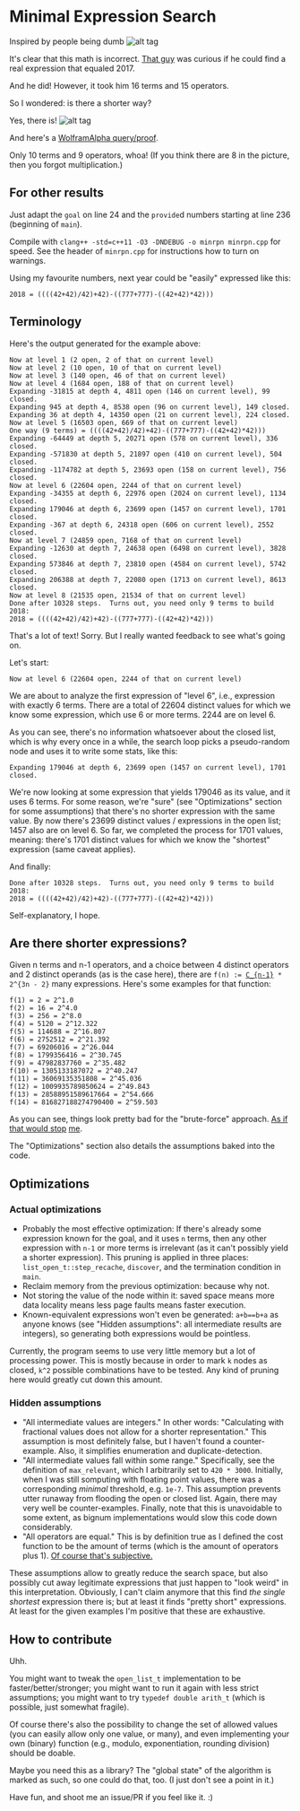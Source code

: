 # Minimal Expression Search
Inspired by people being dumb
![alt tag](res/2017Lit.jpg)

It's clear that this math is incorrect. [That
guy](https://github.com/SandSnip3r/RandomPostfixEquation) was curious
if he could find a real expression that equaled 2017.

And he did!  However, it took him 16 terms and 15 operators.

So I wondered: is there a shorter way?

Yes, there is!
![alt tag](res/2017IsActuallyGonnaBeLit.png)

And here's a [WolframAlpha query/proof](https://www.wolframalpha.com/input/?i=\frac{69}{69}+-+\frac{%28420%2B420%29*%28420%2B420%29}{69-420%2B\frac{69}{69}}).

Only 10 terms and 9 operators, whoa! (If you think there are 8 in the picture, then you forgot multiplication.)

## For other results

Just adapt the `goal` on line 24 and the `provide`d numbers starting at line 236 (beginning of `main`).

Compile with `clang++ -std=c++11 -O3 -DNDEBUG -o minrpn minrpn.cpp` for speed.
See the header of `minrpn.cpp` for instructions how to turn on warnings.

Using my favourite numbers, next year could be "easily" expressed like this:
```
2018 = ((((42+42)/42)+42)-((777+777)-((42+42)*42)))
```

## Terminology

Here's the output generated for the example above:
```
Now at level 1 (2 open, 2 of that on current level)
Now at level 2 (10 open, 10 of that on current level)
Now at level 3 (140 open, 46 of that on current level)
Now at level 4 (1684 open, 188 of that on current level)
Expanding -31815 at depth 4, 4811 open (146 on current level), 99 closed.
Expanding 945 at depth 4, 8538 open (96 on current level), 149 closed.
Expanding 36 at depth 4, 14350 open (21 on current level), 224 closed.
Now at level 5 (16503 open, 669 of that on current level)
One way (9 terms) = ((((42+42)/42)+42)-((777+777)-((42+42)*42)))
Expanding -64449 at depth 5, 20271 open (578 on current level), 336 closed.
Expanding -571830 at depth 5, 21897 open (410 on current level), 504 closed.
Expanding -1174782 at depth 5, 23693 open (158 on current level), 756 closed.
Now at level 6 (22604 open, 2244 of that on current level)
Expanding -34355 at depth 6, 22976 open (2024 on current level), 1134 closed.
Expanding 179046 at depth 6, 23699 open (1457 on current level), 1701 closed.
Expanding -367 at depth 6, 24318 open (606 on current level), 2552 closed.
Now at level 7 (24859 open, 7168 of that on current level)
Expanding -12630 at depth 7, 24638 open (6498 on current level), 3828 closed.
Expanding 573846 at depth 7, 23810 open (4584 on current level), 5742 closed.
Expanding 206388 at depth 7, 22080 open (1713 on current level), 8613 closed.
Now at level 8 (21535 open, 21534 of that on current level)
Done after 10328 steps.  Turns out, you need only 9 terms to build 2018:
2018 = ((((42+42)/42)+42)-((777+777)-((42+42)*42)))
```

That's a lot of text!  Sorry.  But I really wanted feedback to see what's going on.

Let's start:
```
Now at level 6 (22604 open, 2244 of that on current level)
```
We are about to analyze the first expression of "level 6", i.e., expression with exactly 6 terms.
There are a total of 22604 distinct values for which we know some expression, which use 6 or more terms.
2244 are on level 6.

As you can see, there's no information whatsoever about the closed list, which is why every once in a while,
the search loop picks a pseudo-random node and uses it to write some stats, like this:
```
Expanding 179046 at depth 6, 23699 open (1457 on current level), 1701 closed.
```
We're now looking at some expression that yields 179046 as its value, and it uses 6 terms.
For some reason, we're "sure" (see "Optimizations" section for some assumptions)
that there's no shorter expression with the same value.
By now there's 23699 distinct values / expressions in the open list; 1457 also are on level 6.
So far, we completed the process for 1701 values, meaning:
there's 1701 distinct values for which we know the "shortest" expression (same caveat applies).

And finally:
```
Done after 10328 steps.  Turns out, you need only 9 terms to build 2018:
2018 = ((((42+42)/42)+42)-((777+777)-((42+42)*42)))
```

Self-explanatory, I hope.

## Are there shorter expressions?

Given n terms and n-1 operators, and a choice between 4 distinct operators
and 2 distinct operands (as is the case here), there are `f(n) := `[`C_{n-1}`](https://en.wikipedia.org/wiki/Catalan_number)` * 2^{3n - 2}` many expressions.  Here's some examples for that function:

```
f(1) = 2 = 2^1.0
f(2) = 16 = 2^4.0
f(3) = 256 = 2^8.0
f(4) = 5120 = 2^12.322
f(5) = 114688 = 2^16.807
f(6) = 2752512 = 2^21.392
f(7) = 69206016 = 2^26.044
f(8) = 1799356416 = 2^30.745
f(9) = 47982837760 = 2^35.482
f(10) = 1305133187072 = 2^40.247
f(11) = 36069135351808 = 2^45.036
f(12) = 1009935789850624 = 2^49.843
f(13) = 28588951589617664 = 2^54.666
f(14) = 816827188274790400 = 2^59.503
```

As you can see, things look pretty bad for the "brute-force" approach.
[As if that would stop](https://github.com/BenWiederhake/MetaContFn) [me](https://github.com/BenWiederhake/cole-vishkin).

The "Optimizations" section also details the assumptions baked into the code.

## Optimizations

### Actual optimizations

- Probably the most effective optimization:
  If there's already some expression known for the goal, and it uses `n` terms,
  then any other expression with `n-1` or more terms is irrelevant (as it can't
  possibly yield a shorter expression).
  This pruning is applied in three places:
  `list_open_t::step_recache`, `discover`, and the termination condition in `main`.
- Reclaim memory from the previous optimization: because why not.
- Not storing the value of the node within it: saved space means more data
  locality means less page faults means faster execution.
- Known-equivalent expressions won't even be generated: `a+b==b+a` as anyone
  knows (see "Hidden assumptions": all intermediate results are integers),
  so generating both expressions would be pointless.

Currently, the program seems to use very little memory but a lot of processing power.
This is mostly because in order to mark `k` nodes as closed,
`k^2` possible combinations have to be tested.
Any kind of pruning here would greatly cut down this amount.

### Hidden assumptions

- "All intermediate values are integers."  In other words:
  "Calculating with fractional values does not allow for a shorter representation."
  This assumption is most definitely false, but I haven't found a counter-example.
  Also, it simplifies enumeration and duplicate-detection.
- "All intermediate values fall within some range."
  Specifically, see the definition of `max_relevant`, which I arbitrarily set to
  `420 * 3000`.  Initially, when I was still somputing with floating point values,
  there was a corresponding *minimal* threshold, e.g. `1e-7`.
  This assumption prevents utter runaway from flooding the open or closed list.
  Again, there may very well be counter-examples.
  Finally, note that this is unavoidable to some extent, as bignum implementations
  would slow this code down considerably.
- "All operators are equal."  This is by definition true as I defined the cost
  function to be the amount of terms (which is the amount of operators plus 1).
  [Of course that's subjective.](https://www.reddit.com/r/ProgrammerHumor/comments/5lp43c/2017_will_be_lit_random_postfix_equations/)

These assumptions allow to greatly reduce the search space, but also possibly
cut away legitimate expressions that just happen to "look weird" in this interpretation.
Obviously, I can't claim anymore that this find *the single shortest* expression there is;
but at least it finds "pretty short" expressions.  At least for the given examples I'm
positive that these are exhaustive.

## How to contribute

Uhh.

You might want to tweak the `open_list_t` implementation to be faster/better/stronger;
you might want to run it again with less strict assumptions; you might want to try
`typedef double arith_t` (which is possible, just somewhat fragile).

Of course there's also the possibility to change the set of allowed values
(you can easily allow only one value, or many), and even implementing your
own (binary) function (e.g., modulo, exponentiation, rounding division)
should be doable.

Maybe you need this as a library?  The "global state" of the algorithm is marked
as such, so one could do that, too.  (I just don't see a point in it.)

Have fun, and shoot me an issue/PR if you feel like it. :)
